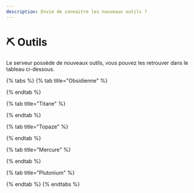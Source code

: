 ```yaml
---
description: Envie de connaitre les nouveaux outils ?
---
```


# ⛏️ Outils

Le serveur possède de nouveaux outils, vous pouvez les retrouver dans le tableau ci-dessous.

{% tabs %}
{% tab title="Obsidienne" %}

{% endtab %}

{% tab title="Titane" %}

{% endtab %}

{% tab title="Topaze" %}

{% endtab %}

{% tab title="Mercure" %}

{% endtab %}

{% tab title="Plutonium" %}

{% endtab %}
{% endtabs %}
